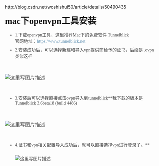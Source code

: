 <p>
	http://blog.csdn.net/woshishui50/article/details/50490435
</p>
<p>
	<h1 id="mac下openvpn工具安装" style="box-sizing:border-box;margin:8px 0px 16px;font-size:28px;font-family:&quot;line-height:36px;color:#4F4F4F;padding:0px;white-space:normal;background-color:#FFFFFF;">
		mac下openvpn工具安装
	</h1>
	<ul style="box-sizing:border-box;margin:0px 0px 24px;padding:0px;list-style:none;color:#454545;font-family:&quot;font-size:16px;white-space:normal;background-color:#FFFFFF;">
		<li style="box-sizing:border-box;margin:8px 0px 0px 32px;padding:0px;list-style:disc;">
			1.下载openvpn工具，这里推荐Mac下的免费软件 Tunnelblick&nbsp;<br style="box-sizing:border-box;" />
官网地址：<a href="https://www.tunnelblick.net/" target="_blank" style="box-sizing:border-box;background:transparent;color:#6795B5;text-decoration-line:none;margin:0px;padding:0px;outline:0px;">https://www.tunnelblick.net</a>
		</li>
		<li style="box-sizing:border-box;margin:8px 0px 0px 32px;padding:0px;list-style:disc;">
			2.安装成功后，可以选择新建和导入vpn提供商给予的证书，后缀是 .ovpn&nbsp;<br style="box-sizing:border-box;" />
类似这样
		</li>
	</ul>
	<p style="box-sizing:border-box;margin-top:0px;margin-bottom:16px;padding:0px;font-size:16px;color:#4F4F4F;line-height:26px;text-align:justify;font-family:&quot;white-space:normal;background-color:#FFFFFF;">
		<img src="http://img.blog.csdn.net/20160109232450751" alt="这里写图片描述" title="" style="box-sizing:border-box;vertical-align:middle;outline:0px;margin:24px 0px;max-width:100%;" />
	</p>
	<ul style="box-sizing:border-box;margin:0px 0px 24px;padding:0px;list-style:none;color:#454545;font-family:&quot;font-size:16px;white-space:normal;background-color:#FFFFFF;">
		<li style="box-sizing:border-box;margin:8px 0px 0px 32px;padding:0px;list-style:disc;">
			3.安装后可以选择直接点击ovpn导入到tunnelblick**我下载的版本是Tunnelblick 3.6beta18 (build 4486)
		</li>
	</ul>
	<p style="box-sizing:border-box;margin-top:0px;margin-bottom:16px;padding:0px;font-size:16px;color:#4F4F4F;line-height:26px;text-align:justify;font-family:&quot;white-space:normal;background-color:#FFFFFF;">
		<img src="http://img.blog.csdn.net/20160109233248808" alt="这里写图片描述" title="" style="box-sizing:border-box;vertical-align:middle;outline:0px;margin:24px 0px;max-width:100%;" />
	</p>
	<ul style="box-sizing:border-box;margin:0px 0px 24px;padding:0px;list-style:none;color:#454545;font-family:&quot;font-size:16px;white-space:normal;background-color:#FFFFFF;">
		<li style="box-sizing:border-box;margin:8px 0px 0px 32px;padding:0px;list-style:disc;">
			4.证书和vpn相关配置导入成功后，就可以直接选择vpn进行登录了。**&nbsp;<br style="box-sizing:border-box;" />
<img src="http://img.blog.csdn.net/20160109233437507" alt="这里写图片描述" title="" style="box-sizing:border-box;vertical-align:middle;outline:0px;margin:24px 0px;max-width:100%;" />
		</li>
	</ul>
</p>